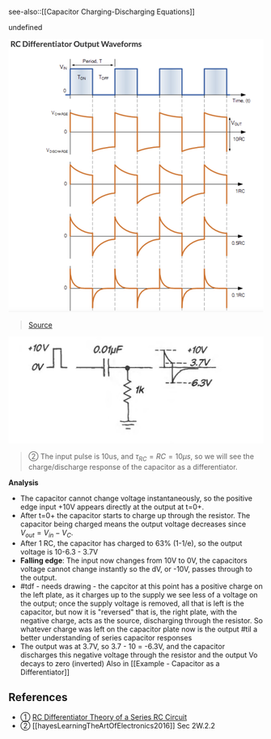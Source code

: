see-also::[[Capacitor Charging-Discharging Equations]]

undefined

![](../attachments/4ebb10d7184e1540fd316433a0cd61c4.png)
> [Source](https://www.electronics-tutorials.ws/rc/rc-differentiator.html)

![](../attachments/89fa8a8324b86fb6e874faf4313502c9.png)
> ② The input pulse is 10us, and $\tau_{RC}=RC=10\mu s$, so we will see the charge/discharge response of the capacitor as a differentiator. 

**Analysis**
- The capacitor cannot change voltage instantaneously, so the positive edge input +10V appears directly at the output at t=0+. 
- After t=0+ the capacitor starts to charge up through the resistor. The capacitor being charged means the output voltage decreases since $V_{out}=V_{in}-V_{C}$. 
- After 1 RC, the capacitor has charged to 63% (1-1/e), so the output voltage is 10-6.3 - 3.7V
- **Falling edge**: The input now changes from 10V to 0V, the capacitors voltage cannot change instantly so the dV, or -10V, passes through to the output. 
- #tdf - needs drawing - the capcitor at this point has a positive charge on the left plate, as it charges up to the supply we see less of a voltage on the output; once the supply voltage is removed, all that is left is the capacitor, but now it is "reversed" that is, the right plate, with the negative charge, acts as the source, discharging through the resistor. So whatever charge was left on the capacitor plate now is the output #til a better understanding of series capacitor responses
- The output was at 3.7V, so 3.7 - 10 = -6.3V, and the capacitor discharges this negative voltage through the resistor and the output Vo decays to zero (inverted)
Also in [[Example - Capacitor as a Differentiator]]

## References
- ① [RC Differentiator Theory of a Series RC Circuit](https://www.electronics-tutorials.ws/rc/rc-differentiator.html)
- ② [[hayesLearningTheArtOfElectronics2016]] Sec 2W.2.2 